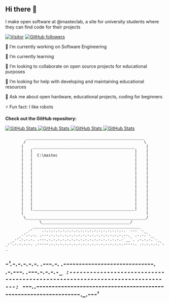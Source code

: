 ## Hi there 👋

I make open software at @masteclab, a site for university students where they can find code for their projects

[![Visitor](https://visitor-badge.laobi.icu/badge?page_id=masteclab)](https://github.com/masteclab) [![GitHub followers](https://img.shields.io/github/followers/masteclab.svg?style=social&label=Follow)](https://github.com/jart?tab=followers)

🔭 I’m currently working on Software Engineering

🌱 I’m currently learning 

👯 I’m looking to collaborate on open source projects for educational purposes

🤔 I’m looking for help with developing and maintaining educational resources

💬 Ask me about open hardware, educational projects, coding for beginners

⚡ Fun fact: I like robots


__Check out the GitHub repository:__

<div>
  <p>
    <a href="https://github.com/masteclab/matlab">
      <img src="https://github-readme-stats.vercel.app/api/pin/?username=masteclab&repo=matlab" alt="GitHub Stats" />
    </a>
    <a href="https://github.com/masteclab/openai">
      <img src="https://github-readme-stats.vercel.app/api/pin/?username=masteclab&repo=openai" alt="GitHub Stats" />
    </a>
    <a href="https://github.com/masteclab/arduino">
      <img src="https://github-readme-stats.vercel.app/api/pin/?username=masteclab&repo=arduino" alt="GitHub Stats" />
    </a>
    <a href="https://github.com/masteclab/python">
      <img src="https://github-readme-stats.vercel.app/api/pin/?username=masteclab&repo=python" alt="GitHub Stats" />
    </a>
    
  </p>
</div>

             ____________________________________________________
            /                                                    \
           |    _____________________________________________     |
           |   |                                             |    |
           |   |  C:\mastec                                  |    |
           |   |                                             |    |
           |   |                                             |    |
           |   |                                             |    |
           |   |                                             |    |
           |   |                                             |    |
           |   |                                             |    |
           |   |                                             |    |
           |   |                                             |    |
           |   |                                             |    |
           |   |                                             |    |
           |   |                                             |    |
           |   |_____________________________________________|    |
           |                                                      |
            \_____________________________________________________/
                   \_______________________________________/
                _______________________________________________
             _-'    .-.-.-.-.-.-.-.-.-.-.-.-.-.-.-.-.-.-.  --- `-_
          _-'.-.-. .---.-.-.-.-.-.-.-.-.-.-.-.-.-.-.-.-.--.  .-.-.`-_
       _-'.-.-.-. .---.-.-.-.-.-.-.-.-.-.-.-.-.-.-.-.-.-`__`. .-.-.-.`-_
    _-'.-.-.-.-. .-----.-.-.-.-.-.-.-.-.-.-.-.-.-.-.-.-.-----. .-.-.-.-.`-_
 _-'.-.-.-.-.-. .---.-. .-----------------------------. .-.---. .---.-.-.-.`-_
:-----------------------------------------------------------------------------:
`---._.-----------------------------------------------------------------._.---'
---


